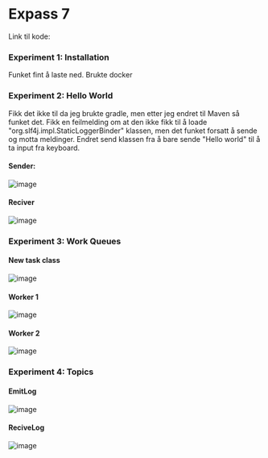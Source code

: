 # Expass 7
Link til kode: 

### Experiment 1: Installation
Funket fint å laste ned. Brukte docker

### Experiment 2: Hello World
Fikk det ikke til da jeg brukte gradle, men etter jeg endret til Maven så funket det. Fikk en feilmelding om at den ikke fikk til å loade "org.slf4j.impl.StaticLoggerBinder" klassen, men det funket forsatt å sende og motta meldinger. Endret send klassen fra å bare sende "Hello world" til å ta input fra keyboard.

#### Sender:
![image](https://github.com/587851/DAT250md/assets/69521897/b4db36d5-29ec-495a-8408-98d44d5744c8)

#### Reciver
![image](https://github.com/587851/DAT250md/assets/69521897/2ef32aee-6c02-49b6-8d84-3bb29423565a)

### Experiment 3: Work Queues

#### New task class
![image](https://github.com/587851/DAT250md/assets/69521897/b054c584-be99-4c41-8a01-85f83875c1ff)


#### Worker 1
![image](https://github.com/587851/DAT250md/assets/69521897/a95e098f-83de-44a5-bdeb-cd802541b898)


#### Worker 2
![image](https://github.com/587851/DAT250md/assets/69521897/befda54f-df22-410f-bb1e-3debe93d97bd)



### Experiment 4: Topics

#### EmitLog
![image](https://github.com/587851/DAT250md/assets/69521897/be741571-a275-4738-80b3-56d1f32f0c74)

#### ReciveLog
![image](https://github.com/587851/DAT250md/assets/69521897/eed03fd1-f9b2-4420-bb02-25c37fcbb287)



